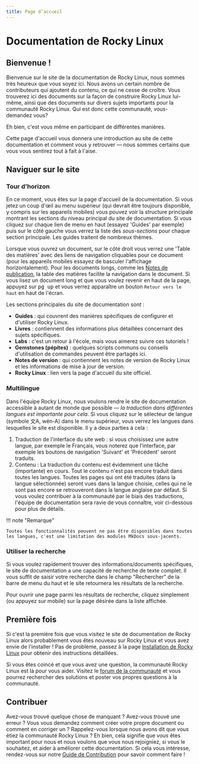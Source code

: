 ```yaml
---
title: Page d’accueil
---
```


# Documentation de Rocky Linux

## Bienvenue !

Bienvenue sur le site de la documentation de Rocky Linux, nous sommes très heureux que vous soyez ici. Nous avons un certain nombre de contributeurs qui ajoutent du contenu, ce qui ne cesse de croître. Vous trouverez ici des documents sur la façon de construire Rocky Linux lui-même, ainsi que des documents sur divers sujets importants pour la communauté Rocky Linux. Qui est donc cette communauté, vous-demandez vous?

Eh bien, c'est vous même en participant de différentes manières.

Cette page d'accueil vous donnera une introduction au site de cette documentation et comment vous y retrouver — nous sommes certains que vous vous sentirez tout à fait à l'aise.

## Naviguer sur le site

### Tour d'horizon

En ce moment, vous êtes sur la page d'accueil de la documentation. Si vous jetez un coup d'œil au menu supérieur (qui devrait être toujours disponible, y compris sur les appareils mobiles) vous pouvez voir la structure principale montrant les sections du niveau principal du site de documentation. Si vous cliquez sur chaque lien de menu en haut (essayez 'Guides' par exemple) puis sur le côté gauche vous verrez la liste des *sous-sections* pour chaque section principale. Les guides traitent de nombreux thèmes.

Lorsque vous ouvrez un document, sur le côté droit vous verrez une 'Table des matières' avec des liens de navigation cliquables pour ce document (pour les appareils mobiles essayez de basculer l'affichage horizontalement). Pour les documents longs, comme les [Notes de publication](release_notes/8_8.md), la table des matières facilite la navigation dans le document. Si vous lisez un document long et que vous voulez revenir en haut de la page, appuyez sur <kbd>pg up</kbd> et vous verrez apparaître un bouton `Retour vers le haut` en haut de l'écran.

Les sections principales du site de documentation sont :

* **Guides** : qui couvrent des manières spécifiques de configurer et d'utiliser Rocky Linux.
* **Livres** : contiennent des informations plus détaillées concernant des sujets spécifiques.
* **Labs** : c'est un retour à l'école, mais vous aimerez suivre ces tutoriels !
* **Gemstones (pépites)** : quelques scripts communs ou conseils d'utilisation de commandes peuvent être partagés ici.
* **Notes de version** : qui contiennent les notes de version de Rocky Linux et les informations de mise à jour de version.
* **Rocky Linux** : lien vers la page d'accueil du site officiel.

### Multilingue

Dans l'équipe Rocky Linux, nous voulons rendre le site de documentation accessible à autant de monde que possible —  *la traduction dans différentes langues est importante pour cela*. Si vous cliquez sur le sélecteur de langue (symbole 文A, wén-A) dans le menu supérieur, vous verrez les langues dans lesquelles le site est disponible. Il y a deux parties à cela :

1. Traduction de l'interface du site web : si vous choisissez une autre langue, par exemple le Français, vous noterez que l'interface, par exemple les boutons de navigation 'Suivant' et 'Précédent' seront traduits.
1. Contenu : La traduction du contenu est évidemment une tâche (importante) en cours. Tout le contenu n'est pas encore traduit dans toutes les langues. Toutes les pages qui ont été traduites (dans la langue sélectionnée) seront vues dans la langue choisie, celles qui ne le sont pas encore se retrouveront dans la langue anglaise par défaut. Si vous voulez contribuer à la communauté par le biais des traductions, l'équipe de documentation sera ravie de vous connaître, voir ci-dessous pour plus de détails.

!!! note "Remarque"

    Toutes les fonctionnalités peuvent ne pas être disponibles dans toutes les langues, c'est une limitation des modules MkDocs sous-jacents.

### Utiliser la recherche

Si vous voulez rapidement trouver des informations/documents spécifiques, le site de documentation a une capacité de recherche de texte complet. Il vous suffit de saisir votre recherche dans le champ "Rechercher" de la barre de menu du haut et le site retournera les résultats de la recherche.

Pour ouvrir une page parmi les résultats de recherche, cliquez simplement (ou appuyez sur mobile) sur la page désirée dans la liste affichée.

## Première fois

Si c'est la première fois que vous visitez le site de documentation de Rocky Linux alors probablement vous êtes nouveau sur Rocky Linux et vous avez envie de l'installer ! Pas de problème, passez à la page [Installation de Rocky Linux](guides/installation.md) pour obtenir des instructions détaillées.

Si vous êtes coincé et que vous avez une question, la communauté Rocky Linux est là pour vous aider. Visitez le [forum de la communauté](https://forums.rockylinux.org) et vous pourrez rechercher des solutions et poster vos propres questions à la communauté.

## Contribuer

Avez-vous trouvé quelque chose de manquant ? Avez-vous trouvé une erreur ? Vous vous demandez comment créer votre propre document ou comment en corriger un ? Rappelez-vous lorsque nous avons dit que *vous* étiez la communauté Rocky Linux ? Eh bien, cela signifie que *vous* êtes important pour nous et nous voulons que vous nous rejoigniez, si vous le souhaitez, et aider à améliorer cette documentation. Si cela vous intéresse, rendez-vous sur notre [Guide de Contribution](https://github.com/rocky-linux/documentation/blob/main/README.md) pour savoir comment faire !
